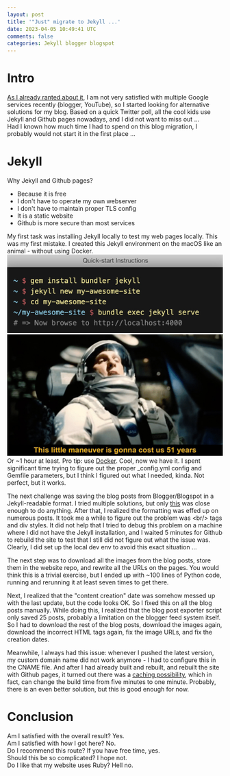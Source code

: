 ```yaml
---           
layout: post
title: '"Just" migrate to Jekyll ...'
date: 2023-04-05 10:49:41 UTC
comments: false
categories: Jekyll blogger blogspot
---
```

# Intro
[As I already ranted about it](/2022/09/16/Google.html), I am not very satisfied with multiple Google services recently (blogger, YouTube), so I started looking for alternative solutions for my blog. Based on a quick Twitter poll, all the cool kids use Jekyll and Github pages nowadays, and I did not want to miss out ...  
Had I known how much time I had to spend on this blog migration, I probably would not start it in the first place ...  
# Jekyll
Why Jekyll and Github pages?
- Because it is free
- I don't have to operate my own webserver
- I don't have to maintain proper TLS config
- It is a static website
- Github is more secure than most services  

My first task was installing Jekyll locally to test my web pages locally. This was my first mistake. I created this Jekyll environment on the macOS like an animal - without using Docker.   
![Jekyll](/_img/jekyll.jpg)  
![maneuver](/_img/maneuver.jpg)  
 Or ~1 hour at least. Pro tip: use [Docker](https://hub.docker.com/r/jekyll/jekyll/). Cool, now we have it. I spent significant time trying to figure out the proper _config.yml config and Gemfile parameters, but I think I figured out what I needed, kinda. Not perfect, but it works.   
  
The next challenge was saving the blog posts from Blogger/Blogspot in a Jekyll-readable format. I tried multiple solutions, but only [this](https://gist.github.com/rupeshtiwari/80f2203fee697a94e4b11b75b856aa56) was close enough to do anything. After that, I realized the formatting was effed up on numerous posts. It took me a while to figure out the problem was \<br/\> tags and div styles. It did not help that I tried to debug this problem on a machine where I did not have the Jekyll installation, and I waited 5 minutes for Github to rebuild the site to test that I still did not figure out what the issue was. Clearly, I did set up the local dev env to avoid this exact situation ...   
  
The next step was to download all the images from the blog posts, store them in the website repo, and rewrite all the URLs on the pages. You would think this is a trivial exercise, but I ended up with ~100 lines of Python code, running and rerunning it at least seven times to get there. 
    
Next, I realized that the "content creation" date was somehow messed up with the last update, but the code looks OK. So I fixed this on all the blog posts manually. While doing this, I realized that the blog post exporter script only saved 25 posts, probably a limitation on the blogger feed system itself. So I had to download the rest of the blog posts, download the images again, download the incorrect HTML tags again, fix the image URLs, and fix the creation dates.  
  
Meanwhile, I always had this issue: whenever I pushed the latest version, my custom domain name did not work anymore - I had to configure this in the CNAME file. And after I had already built and rebuilt, and rebuilt the site with Github pages, it turned out there was a [caching possibility](https://github.com/Z6543/Z6543.github.io/blob/8bff56adf2ba60ab65cc77597e073e790b050fec/.github/workflows/jekyll.yml#L15), which in fact, can change the build time from five minutes to one minute. Probably, there is an even better solution, but this is good enough for now.     

# Conclusion
Am I satisfied with the overall result? Yes.   
Am I satisfied with how I got here? No.  
Do I recommend this route? If you have free time, yes.  
Should this be so complicated? I hope not.   
Do I like that my website uses Ruby? Hell no.  



